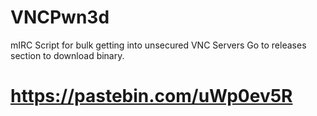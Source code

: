 # VNCPwn3d
mIRC Script for bulk getting into unsecured VNC Servers
Go to releases section to download binary.
# https://pastebin.com/uWp0ev5R
